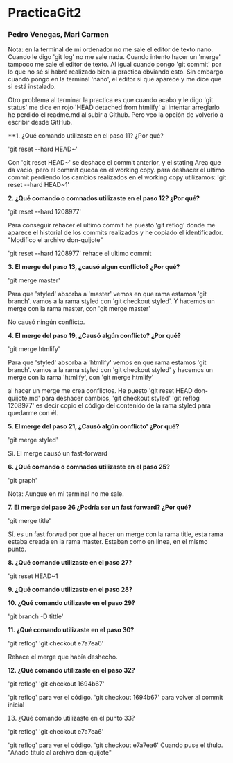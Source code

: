 # PracticaGit2

### Pedro Venegas, Mari Carmen

Nota: en la terminal de mi ordenador no me sale el editor de texto nano. Cuando le digo 'git log' no me sale nada. 
Cuando intento hacer un 'merge' tampoco me sale el editor de texto. Al igual cuando pongo 'git commit' por lo que no sé
si habré realizado bien la practica obviando esto. Sin embargo cuando pongo en la terminal 'nano', el editor si que aparece y me dice
que si está instalado.

Otro problema al terminar la practica es que cuando acabo y le digo 'git status' me dice en rojo 'HEAD detached from htmlify'
al intentar arreglarlo he perdido el readme.md al subir a Github. Pero veo la opción de volverlo a escribir desde GitHub.

**1. ¿Qué comando utilizaste en el paso 11? ¿Por qué?

'git reset --hard HEAD~'

Con 'git reset HEAD~' se deshace el commit anterior, y el stating Area que da vacio, pero el commit queda en el working copy.
para deshacer el ultimo commit perdiendo los cambios realizados en el working copy utilizamos: 'git reset --hard HEAD~1'

**2. ¿Qué comando o comnados utilizaste en el paso 12? ¿Por qué?**

'git reset --hard 1208977'

Para conseguir rehacer el ultimo commit he puesto 'git reflog' donde me aparece el historial de los commits realizados y he copiado
el identificador. "Modifico el archivo don-quijote"

'git reset --hard 1208977' rehace el ultimo commit


**3. El merge del paso 13, ¿causó algun conflicto? ¿Por qué?**

'git merge master'

Para que 'styled' absorba a 'master' vemos en que rama estamos 'git branch'.
vamos a la rama styled con 'git checkout styled'. Y hacemos un merge con la rama master, con 'git merge master'

No causó ningún conflicto.

**4. El merge del paso 19, ¿Causó algún conflicto? ¿Por qué?**

'git merge htmlify'

Para que 'styled' absorba a 'htmlify' vemos en que rama estamos 'git branch'. vamos a la rama styled con 'git checkout styled'
y hacemos un merge con la rama 'htmlify', con 'git merge htmlify'

al hacer un merge me crea conflictos. He puesto 'git reset HEAD don-quijote.md' para deshacer cambios, 'git checkout styled'
'git reflog 1208977' es decir copio el código del contenido de la rama styled para quedarme con él.

**5. El merge del paso 21, ¿Causó algún conflicto' ¿Por qué?**

'git merge styled'

Sí. El merge causó un fast-forward

**6. ¿Qué comando o comnados utilizaste en el paso 25?**

'git graph'

Nota: Aunque en mi terminal no me sale.

**7. El merge del paso 26 ¿Podría ser un fast forward? ¿Por qué?**

'git merge title'

Sí. es un fast forwad por que al hacer un merge con la rama title, esta rama estaba creada en la rama master.
Estaban como en línea, en el mismo punto.

**8. ¿Qué comando utilizaste en el paso 27?**

'git reset HEAD~1

**9. ¿Qué comando utilizaste en el paso 28?**

**10. ¿Qué comando utilizaste en el paso 29?**

'git branch -D tittle'

**11. ¿Qué comando utilizaste en el paso 30?**

'git reflog' 'git checkout e7a7ea6'

Rehace el merge que había deshecho.

**12. ¿Qué comando utilizaste en el paso 32?**

'git reflog' 'git checkout 1694b67'

'git reflog' para ver el código. 'git checkout 1694b67' para volver al commit inicial


13. ¿Qué comando utilizaste en el punto 33?

'git reflog' 'git checkout e7a7ea6'

'git reflog' para ver el código. 'git checkout e7a7ea6' Cuando puse el título. "Añado titulo al archivo don-quijote"




















